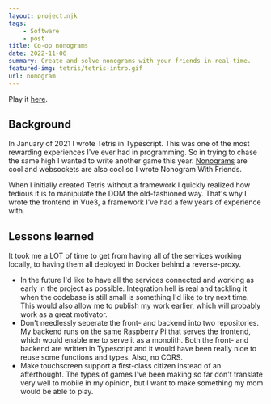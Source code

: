 ```yaml
---
layout: project.njk
tags: 
    - Software
    - post
title: Co-op nonograms
date: 2022-11-06
summary: Create and solve nonograms with your friends in real-time.
featured-img: tetris/tetris-intro.gif
url: nonogram
---
```



Play it [here](/nonogram).


## Background

In January of 2021 I wrote Tetris in Typescript. This was one of the most rewarding experiences I've ever had in programming. So in trying to chase the same high I wanted to write another game this year. [Nonograms](https://en.wikipedia.org/wiki/Nonogram) are cool and websockets are also cool so I wrote Nonogram With Friends. 

When I initially created Tetris without a framework I quickly realized how tedious it is to manipulate the DOM the old-fashioned way. That's why I wrote the frontend in Vue3, a framework I've had a few years of experience with. 


## Lessons learned

It took me a LOT of time to get from having all of the services working locally, to having them all deployed in Docker behind a reverse-proxy. 

- In the future I'd like to have all the services connected and working as early in the project as possible. Integration hell is real and tackling it when the codebase is still small is something I'd like to try next time. This would also allow me to publish my work earlier, which will probably work as a great motivator.
- Don't needlessly seperate the front- and backend into two repositories. My backend runs on the same Raspberry Pi that serves the frontend, which would enable me to serve it as a monolith. Both the front- and backend are written in Typescript and it would have been really nice to reuse some functions and types. Also, no CORS.
- Make touchscreen support a first-class citizen instead of an afterthought. The types of games I've been making so far don't translate very well to mobile in my opinion, but I want to make something my mom would be able to play. 
